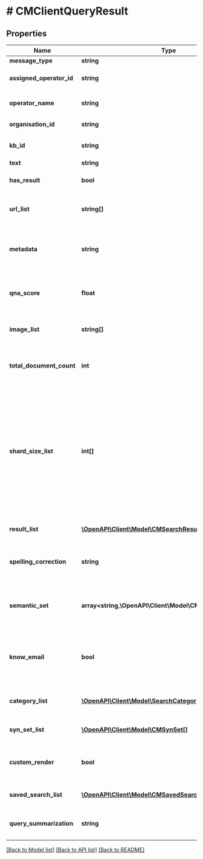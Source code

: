 # # CMClientQueryResult

## Properties

Name | Type | Description | Notes
------------ | ------------- | ------------- | -------------
**message_type** | **string** |  |
**assigned_operator_id** | **string** | A unique id for this operator&#39;s session. |
**operator_name** | **string** | the name of the operator for clients |
**organisation_id** | **string** | the organisation (its guid id). |
**kb_id** | **string** | the knowledge-base id (its guid id) |
**text** | **string** | the text sent. |
**has_result** | **bool** | is there a result/reply or not? |
**url_list** | **string[]** | a list of reference urls associated with this answer |
**metadata** | **string** | metadata associated with the Question/Answer pair, user defined. |
**qna_score** | **float** | how well the Q&amp;A matcher performed a value between 0.0 and 1.0 |
**image_list** | **string[]** | A list of image urls associated with the Q&amp;A pair |
**total_document_count** | **int** | the total number of documents found (but not included necessarily) |
**shard_size_list** | **int[]** | Index sharding values.  These are used by the internal engine to determine the status of results across different shards in SimSage.  Leave this value alone.  It is set by SimSage.  Pass it back to SimSage as you got it if you&#39;re paginating the same query. |
**result_list** | [**\OpenAPI\Client\Model\CMSearchResult[]**](CMSearchResult.md) | the actual search results, one for each item found |
**spelling_correction** | **string** | a spelling correction suggestion if appropriate and enabled. |
**semantic_set** | **array<string,\OpenAPI\Client\Model\CMWordFrequency[]>** | A descriptor of semantic categories and words with frequencies in each category |
**know_email** | **bool** | do we know the email address of this person?  if they&#39;ve supplied it in the past this will be set to true. |
**category_list** | [**\OpenAPI\Client\Model\SearchCategory[]**](SearchCategory.md) | updated categories (if applicable) with updated counts |
**syn_set_list** | [**\OpenAPI\Client\Model\CMSynSet[]**](CMSynSet.md) | A list of syn-sets used in the query |
**custom_render** | **bool** | Does this source require custom render templates or use ordinary search-results? |
**saved_search_list** | [**\OpenAPI\Client\Model\CMSavedSearch[]**](CMSavedSearch.md) | a list of previous searches if applicable |
**query_summarization** | **string** | an optional summarization of the search results |

[[Back to Model list]](../../README.md#models) [[Back to API list]](../../README.md#endpoints) [[Back to README]](../../README.md)
